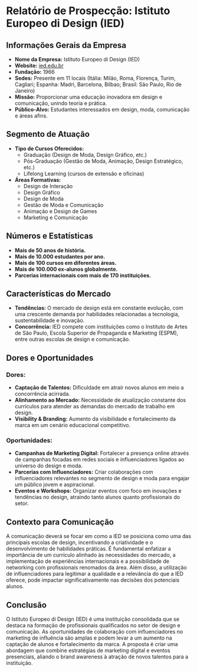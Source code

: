 # Relatório de Prospecção: Istituto Europeo di Design (IED)

## Informações Gerais da Empresa
- **Nome da Empresa:** Istituto Europeo di Design (IED)
- **Website:** [ied.edu.br](http://www.ied.edu.br)
- **Fundação:** 1966
- **Sedes:** Presente em 11 locais (Itália: Milão, Roma, Florença, Turim, Cagliari; Espanha: Madri, Barcelona, Bilbao; Brasil: São Paulo, Rio de Janeiro)
- **Missão:** Proporcionar uma educação inovadora em design e comunicação, unindo teoria e prática. 
- **Público-Alvo:** Estudantes interessados em design, moda, comunicação e áreas afins.

## Segmento de Atuação
- **Tipo de Cursos Oferecidos:**
  - Graduação (Design de Moda, Design Gráfico, etc.)
  - Pós-Graduação (Gestão de Moda, Animação, Design Estratégico, etc.)
  - Lifelong Learning (cursos de extensão e oficinas)
- **Áreas Formativas:**
  - Design de Interação
  - Design Gráfico
  - Design de Moda
  - Gestão de Moda e Comunicação
  - Animação e Design de Games
  - Marketing e Comunicação

## Números e Estatísticas
- **Mais de 50 anos de história.**
- **Mais de 10.000 estudantes por ano.**
- **Mais de 100 cursos em diferentes áreas.**
- **Mais de 100.000 ex-alunos globalmente.**
- **Parcerias internacionais com mais de 170 instituições.**

## Características do Mercado
- **Tendências:** O mercado de design está em constante evolução, com uma crescente demanda por habilidades relacionadas a tecnologia, sustentabilidade e inovação.
- **Concorrência:** IED compete com instituições como o Instituto de Artes de São Paulo, Escola Superior de Propaganda e Marketing (ESPM), entre outras escolas de design e comunicação.

## Dores e Oportunidades
### Dores:
- **Captação de Talentos:** Dificuldade em atrair novos alunos em meio a concorrência acirrada.
- **Alinhamento ao Mercado:** Necessidade de atualização constante dos currículos para atender as demandas do mercado de trabalho em design.
- **Visibility & Branding:** Aumento da visibilidade e fortalecimento da marca em um cenário educacional competitivo.

### Oportunidades:
- **Campanhas de Marketing Digital:** Fortalecer a presença online através de campanhas focadas em redes sociais e influenciadores ligados ao universo do design e moda.
- **Parcerias com Influenciadores:** Criar colaborações com influenciadores relevantes no segmento de design e moda para engajar um público jovem e aspiracional.
- **Eventos e Workshops:** Organizar eventos com foco em inovações e tendências no design, atraindo tanto alunos quanto profissionais do setor.

## Contexto para Comunicação
A comunicação deverá se focar em como a IED se posiciona como uma das principais escolas de design, incentivando a criatividade e o desenvolvimento de habilidades práticas. É fundamental enfatizar a importância de um currículo alinhado às necessidades do mercado, a implementação de experiências internacionais e a possibilidade de networking com profissionais renomados da área. Além disso, a utilização de influenciadores para legitimar a qualidade e a relevância do que a IED oferece, pode impactar significativamente nas decisões dos potenciais alunos.

## Conclusão
O Istituto Europeo di Design (IED) é uma instituição consolidada que se destaca na formação de profissionais qualificados no setor de design e comunicação. As oportunidades de colaboração com influenciadores no marketing de influência são amplas e podem levar a um aumento na captação de alunos e fortalecimento da marca. A proposta é criar uma abordagem que combine estratégias de marketing digital e eventos presenciais, aliando o brand awareness à atração de novos talentos para a instituição.